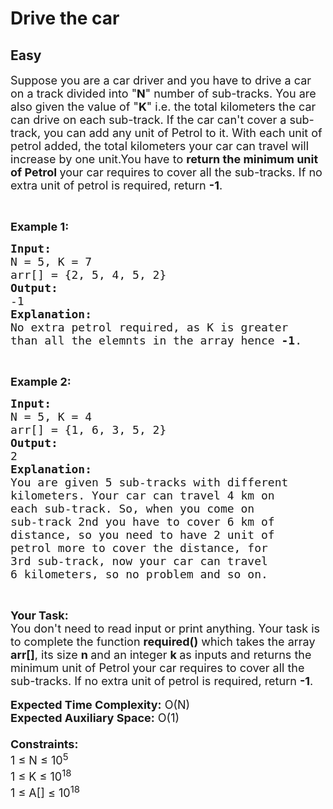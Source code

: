 # Drive the car
## Easy 
<div class="problem-statement">
                <p></p><p><span style="font-size:18px">Suppose you are a car driver and you have to drive a car on a track divided into "<strong>N</strong>" number of sub-tracks. You are also given the value of "<strong>K</strong>" i.e. the total kilometers the car can drive on each sub-track.&nbsp;If the car can't cover&nbsp;a sub-track, you can add any unit of Petrol to it. With each unit of petrol added, the total kilometers your car can travel will increase by one unit.You have to <strong>return the minimum unit of Petrol </strong>your car requires to cover all the sub-tracks. If no extra unit of petrol is required, return <strong>-1</strong>.</span></p>

<p>&nbsp;</p>

<p><span style="font-size:18px"><strong>Example 1:</strong></span></p>

<pre style="position: relative;"><span style="font-size:18px"><strong>Input:</strong>
N = 5, K = 7
arr[] = {2, 5, 4, 5, 2}
<strong>Output:</strong>
-1</span>
<span style="font-size:18px"><strong>Explanation:
</strong>No extra petrol required, as K is greater
than all the elemnts in the array hence <strong>-1</strong>.</span><div class="open_grepper_editor" title="Edit &amp; Save To Grepper"></div></pre>

<p>&nbsp;</p>

<p><span style="font-size:18px"><strong>Example 2:</strong></span></p>

<pre style="position: relative;"><span style="font-size:18px"><strong>Input:</strong>
N = 5, K = 4
arr[] = {1, 6, 3, 5, 2}
<strong>Output:</strong>
2</span>
<span style="font-size:18px"><strong>Explanation:</strong>
You are given 5 sub-tracks with different
kilometers. Your car can travel 4 km on
each sub-track. So, when you come on
sub-track 2nd you have to cover 6 km of
distance, so you need to have 2 unit of
petrol more to cover the distance, for
3rd sub-track, now your car can travel
6 kilometers, so no problem and so on.</span><div class="open_grepper_editor" title="Edit &amp; Save To Grepper"></div></pre>

<p>&nbsp;</p>

<p><span style="font-size:18px"><strong>Your Task:&nbsp;&nbsp;</strong><br>
You don't need to read input or print anything. Your task is to complete the function <strong>required()</strong>&nbsp;which takes the array <strong>arr[]</strong>, its size <strong>n </strong>and an integer <strong>k </strong>as inputs and returns the minimum unit of Petrol<strong> </strong>your car requires to cover all the sub-tracks. If no extra unit of petrol is required, return <strong>-1</strong>.</span><br>
<br>
<span style="font-size:18px"><strong>Expected Time Complexity:</strong> O(N)<br>
<strong>Expected Auxiliary Space:</strong> O(1)<br>
<br>
<strong>Constraints:</strong><br>
1 ≤ N ≤ 10<sup>5</sup></span><br>
<span style="font-size:18px">1 ≤ K ≤ 10<sup>18</sup><br>
1 ≤ A[] ≤ 10<sup>18</sup></span></p>
 <p></p>
            </div>